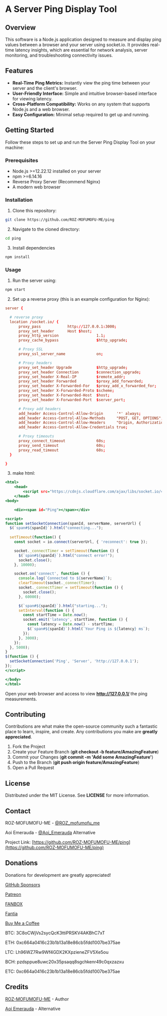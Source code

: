 # A Server Ping Display Tool

## Overview
This software is a Node.js application designed to measure and display ping values between a browser and your server using socket.io. It provides real-time latency insights, which are essential for network analysis, server monitoring, and troubleshooting connectivity issues.

## Features
* **Real-Time Ping Metrics:** Instantly view the ping time between your server and the client's browser.
* **User-Friendly Interface:** Simple and intuitive browser-based interface for viewing latency.
* **Cross-Platform Compatibility:** Works on any system that supports Node.js and a web browser.
* **Easy Configuration:** Minimal setup required to get up and running.

## Getting Started
Follow these steps to set up and run the Server Ping Display Tool on your machine:

### Prerequisites
* Node.js >=12.22.12 installed on your server
* npm >=6.14.16
* Reverse Proxy Server (Recommend Nginx)
* A modern web browser

### Installation
1. Clone this repository:

```bash
git clone https://github.com/ROZ-MOFUMOFU-ME/ping
```

2. Navigate to the cloned directory:

```bash
cd ping
```

3. Install dependencies

```bash
npm install
```

### Usage
1. Run the server using:
```bash
npm start
```

2. Set up a reverse proxy (this is an example configuration for Nginx):
```nginx.conf
server {

  # reverse proxy
  location /socket.io/ {
      proxy_pass            http://127.0.0.1:3000;
      proxy_set_header      Host $host;
      proxy_http_version                 1.1;
      proxy_cache_bypass                 $http_upgrade;

      # Proxy SSL
      proxy_ssl_server_name              on;

      # Proxy headers
      proxy_set_header Upgrade           $http_upgrade;
      proxy_set_header Connection        $connection_upgrade;
      proxy_set_header X-Real-IP         $remote_addr;
      proxy_set_header Forwarded         $proxy_add_forwarded;
      proxy_set_header X-Forwarded-For   $proxy_add_x_forwarded_for;
      proxy_set_header X-Forwarded-Proto $scheme;
      proxy_set_header X-Forwarded-Host  $host;
      proxy_set_header X-Forwarded-Port  $server_port;

      # Proxy add headers
      add_header Access-Control-Allow-Origin      '*' always;
      add_header Access-Control-Allow-Methods     "POST, GET, OPTIONS";
      add_header Access-Control-Allow-Headers     "Origin, Authorization, Accept";
      add_header Access-Control-Allow-Credentials true;

      # Proxy timeouts
      proxy_connect_timeout              60s;
      proxy_send_timeout                 60s;
      proxy_read_timeout                 60s;
  }

}
```

3. make html:
```index.html
<html>
    <head>
        <script src="https://cdnjs.cloudflare.com/ajax/libs/socket.io/4.7.5/socket.io.js"></script>
    </head>
<body>

    <div><span id="Ping"></span></div>

<script>
function setSocketConnection(spanId, serverName, serverUrl) {
  $(`span#${spanId}`).html("connecting...");
  
  setTimeout(function() {
    const socket = io.connect(serverUrl, { 'reconnect': true });

    socket._connectTimer = setTimeout(function () {
      $(`span#${spanId}`).html("connect error!");
      socket.close();
    }, 10000);

    socket.on('connect', function () {
      console.log(`Connected to ${serverName}`);
      clearTimeout(socket._connectTimer);
      socket._connectTimer = setTimeout(function () {
        socket.close();
      }, 60000);

      $(`span#${spanId}`).html("starting...");
      setInterval(function () {
        const startTime = Date.now();
        socket.emit('latency', startTime, function () {
          const latency = Date.now() - startTime;
          $(`span#${spanId}`).html(`Your Ping is ${latency} ms`);
        });
      }, 3000);
    });
  }, 5000);
}
$(function () {
  setSocketConnection('Ping', 'Server', 'http://127.0.0.1');
});
</script>

</body>
</html>
```

Open your web browser and access to view **http://127.0.0.1/** the ping measurements.

## Contributing
Contributions are what make the open-source community such a fantastic place to learn, inspire, and create. Any contributions you make are **greatly appreciated**.

1. Fork the Project
2. Create your Feature Branch (**git checkout -b feature/AmazingFeature**)
3. Commit your Changes (**git commit -m 'Add some AmazingFeature'**)
4. Push to the Branch (**git push origin feature/AmazingFeature**)
5. Open a Pull Request

## License
Distributed under the MIT License. See **LICENSE** for more information.

## Contact
ROZ-MOFUMOFU-ME - [@ROZ_mofumofu_me](https://twitter.com/ROZ_mofumofu_me)

Aoi Emerauda - [@Aoi_Emerauda](https://twitter.com/Aoi_Emerauda) Alternative

Project Link: [https://github.com/ROZ-MOFUMOFU-ME/ping](https://github.com/ROZ-MOFUMOFU-ME/ping)

## Donations
Donations for development are greatly appreciated!

[GitHub Sponsors](https://github.com/sponsors/ROZ-MOFUMOFU-ME)

[Patreon](https://patreon.com/emerauda)

[FANBOX](https://emerauda.fanbox.cc/)

[Fantia](https://fantia.jp/emerauda)

[Buy Me a Coffee](https://buymeacoffee.com/emerauda)

BTC: 3C8oCWjVs2sycQcK3ttiPRSKV4AKBhC7xT

ETH: 0xc664a0416c23b1b13a18e86cb5fdd1007be375ae

LTC: Lh96WZ7Rw9Wf4GDX2KXpzieneZFV5Xe5ou

BCH: pzdsppue8uwc20x35psaqq8sgchkenr49c0qxzazxu

ETC: 0xc664a0416c23b1b13a18e86cb5fdd1007be375ae


## Credits
[ROZ-MOFUMOFU-ME](https://github.com/ROZ-MOFUMOFU-ME) - Author

[Aoi Emerauda](https://github.com/emerauda) - Alternative
